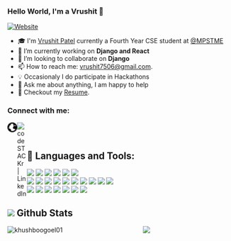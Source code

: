 ### Hello World, I'm a Vrushit 👋

[![Website](https://img.shields.io/website?label=techvrushit.com&style=for-the-badge&url=https://techvrushit.com/)](https://techvrushit.com/)

<!-- ![](https://visitor-badge.glitch.me/badge?page_id=Vrushit7506) -->

- 🎓 I'm [Vrushit Patel](https://techvrushit.com/) currently a Fourth Year CSE student at <a href="https://engineering.nmims.edu/">@MPSTME </a>
- 🔭 I’m currently working on **Django and React**
- 🤝 I’m looking to collaborate on **Django**
- 📫 How to reach me: vrushit7506@gmail.com.
- 💡 Occasionaly I do participate in Hackathons
- 💬 Ask me about anything, I am happy to help
- 📝 Checkout my [Resume](https://github.com/Vrushit7506/Vrushit7506/blob/master/resume.pdf).


### Connect with me:

[<img align="left" alt="codeSTACKr.com" width="22px" src="https://raw.githubusercontent.com/iconic/open-iconic/master/svg/globe.svg" />][website]
[<img align="left" alt="codeSTACKr | LinkedIn" width="22px" src="https://cdn.jsdelivr.net/npm/simple-icons@v3/icons/linkedin.svg" />][linkedin]

<br/>
<br/>

## 🚀 Languages and Tools:

<p align="left"> 
    <img src="https://img.icons8.com/color/48/000000/c-programming.png"/>
    <img src="https://img.icons8.com/color/48/000000/c-plus-plus-logo.png"/>
    <img src="https://img.icons8.com/color/48/000000/java-coffee-cup-logo.png"/>
    <img src="https://img.icons8.com/color/48/000000/python.png"/>
    <img src="https://img.icons8.com/color/48/000000/selenium-test-automation.png"/>
    <img src="https://img.icons8.com/color/50/000000/git.png"/>
    <br/>
    <img src="https://img.icons8.com/color/48/000000/html-5--v1.png"/>
    <img src="https://img.icons8.com/color/48/000000/css3.png"/>
    <img src="https://img.icons8.com/color/48/000000/sass.png"/>
    <img src="https://img.icons8.com/color/48/000000/bootstrap.png"/> 
    <img src="https://img.icons8.com/color/48/000000/javascript--v1.png"/>
    <img src="https://img.icons8.com/offices/50/000000/php-logo.png"/>
    <img src="https://img.icons8.com/fluent/50/000000/mysql-logo.png"/>
    <img src="https://img.icons8.com/color/48/000000/firebase.png"/>
    <img src="https://img.icons8.com/color/48/000000/django.png"/>
    <img src="https://img.icons8.com/color/48/000000/react-native.png"/>
    <br/>
    <img src="https://img.icons8.com/color/48/000000/visual-studio-code-2019.png"/>
    <img src="https://img.icons8.com/color/48/000000/pycharm.png"/>
    <img src="https://img.icons8.com/material-outlined/48/000000/github.png"/>
    <img src="https://img.icons8.com/fluency/48/000000/arduino.png"/>
    <img src="https://img.icons8.com/color/48/000000/adobe-photoshop--v1.png"/>
    <img src="https://img.icons8.com/color/48/000000/adobe-premiere-pro--v1.png"/>
    <img src="https://img.icons8.com/color/48/000000/adobe-illustrator--v1.png"/>
</p>

## <img src="https://img.icons8.com/ios-glyphs/30/000000/combo-chart--v2.png"/> Github Stats

<p align="center">
<img align="left" src="https://github-readme-stats.vercel.app/api/top-langs?username=Vrushit7506&show_icons=true&locale=en&layout=compact" alt="khushboogoel01" />
</p>

<p align="center">
    <img height="180em" src="https://github-readme-stats.vercel.app/api?username=Vrushit7506&show_icons=true&hide_border=true&&count_private=true&include_all_commits=true" />
</p>

[website]: https://techvrushit.com/
[linkedin]: www.linkedin.com/in/vrushit-patel
